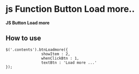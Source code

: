 # js Function Button Load more..

****JS Button Load more****

## How to use


```
$('.contents').btnLoadmore({
                showItem : 2,
                whenClickBtn : 1,
                textBtn : 'Load more ...'
});
```
